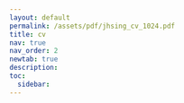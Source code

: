 ```yaml
---
layout: default
permalink: /assets/pdf/jhsing_cv_1024.pdf
title: cv
nav: true
nav_order: 2
newtab: true
description: 
toc:
  sidebar: 
---
```

